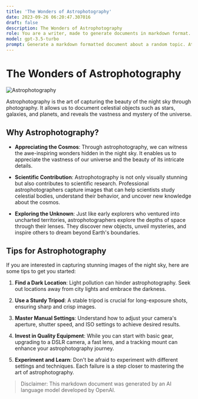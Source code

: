 ```yaml
---
title: 'The Wonders of Astrophotography'
date: 2023-09-26 06:20:47.307016
draft: false
description: The Wonders of Astrophotography
role: You are a writer, made to generate documents in markdown format. It is very important that all of the documents you generate are in valid markdown format.
model: gpt-3.5-turbo
prompt: Generate a markdown formatted document about a random topic. At the bottom, include a disclaimer explaining that the document was generated by you. The first line of the document should be the title. Make sure that the entire document is in proper markdown format, using a mix of various tags to make the document visually appealing.
---
```


# The Wonders of Astrophotography

![Astrophotography](https://images.unsplash.com/photo-1626835433982-ecda26377592)

Astrophotography is the art of capturing the beauty of the night sky through photography. It allows us to document celestial objects such as stars, galaxies, and planets, and reveals the vastness and mystery of the universe.

## Why Astrophotography?

* **Appreciating the Cosmos**: Through astrophotography, we can witness the awe-inspiring wonders hidden in the night sky. It enables us to appreciate the vastness of our universe and the beauty of its intricate details.

* **Scientific Contribution**: Astrophotography is not only visually stunning but also contributes to scientific research. Professional astrophotographers capture images that can help scientists study celestial bodies, understand their behavior, and uncover new knowledge about the cosmos.

* **Exploring the Unknown**: Just like early explorers who ventured into uncharted territories, astrophotographers explore the depths of space through their lenses. They discover new objects, unveil mysteries, and inspire others to dream beyond Earth's boundaries.

## Tips for Astrophotography

If you are interested in capturing stunning images of the night sky, here are some tips to get you started:

1. **Find a Dark Location**: Light pollution can hinder astrophotography. Seek out locations away from city lights and embrace the darkness.

2. **Use a Sturdy Tripod**: A stable tripod is crucial for long-exposure shots, ensuring sharp and crisp images.

3. **Master Manual Settings**: Understand how to adjust your camera's aperture, shutter speed, and ISO settings to achieve desired results.

4. **Invest in Quality Equipment**: While you can start with basic gear, upgrading to a DSLR camera, a fast lens, and a tracking mount can enhance your astrophotography journey.

5. **Experiment and Learn**: Don't be afraid to experiment with different settings and techniques. Each failure is a step closer to mastering the art of astrophotography.

> Disclaimer: This markdown document was generated by an AI language model developed by OpenAI.